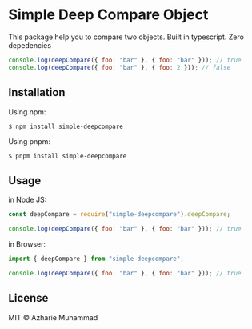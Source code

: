 # Simple Deep Compare Object

This package help you to compare two objects. Built in typescript.
Zero depedencies

```js
console.log(deepCompare({ foo: "bar" }, { foo: "bar" })); // true
console.log(deepCompare({ foo: "bar" }, { foo: 2 })); // false
```

## Installation

Using npm:

```
$ npm install simple-deepcompare
```

Using pnpm:

```
$ pnpm install simple-deepcompare
```

## Usage

in Node JS:

```js
const deepCompare = require("simple-deepcompare").deepCompare;

console.log(deepCompare({ foo: "bar" }, { foo: "bar" })); // true
```

in Browser:

```js
import { deepCompare } from "simple-deepcompare";

console.log(deepCompare({ foo: "bar" }, { foo: "bar" })); // true
```

## License

MIT © Azharie Muhammad
